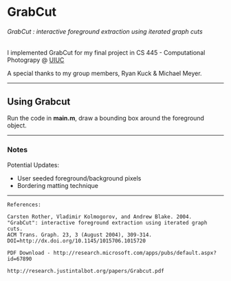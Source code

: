 # GrabCut
###### GrabCut : interactive foreground extraction using iterated graph cuts

I implemented GrabCut for my final project in CS 445 - Computational Photograpy @ [UIUC]

A special thanks to my group members, Ryan Kuck & Michael Meyer. 

---

## Using Grabcut

Run the code in **main.m**, draw a bounding box around the foreground object.

---
### Notes
Potential Updates:
* User seeded foreground/background pixels
* Bordering matting technique 

---
```
References:

Carsten Rother, Vladimir Kolmogorov, and Andrew Blake. 2004.
"GrabCut": interactive foreground extraction using iterated graph cuts. 
ACM Trans. Graph. 23, 3 (August 2004), 309-314. DOI=http://dx.doi.org/10.1145/1015706.1015720

PDF Download - http://research.microsoft.com/apps/pubs/default.aspx?id=67890

http://research.justintalbot.org/papers/Grabcut.pdf

```

[UIUC]: https://courses.engr.illinois.edu/cs445/fa2015/
